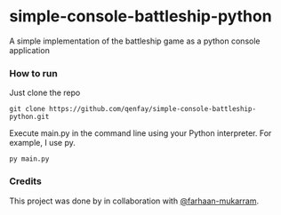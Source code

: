 # simple-console-battleship-python
A simple implementation of the battleship game as a python console application

### How to run

Just clone the repo

`git clone https://github.com/qenfay/simple-console-battleship-python.git`

Execute main.py in the command line using your Python interpreter. For example, I use py. 

`py main.py`

### Credits

This project was done by in collaboration with [@farhaan-mukarram](https://github.com/farhaan-mukarram). 

